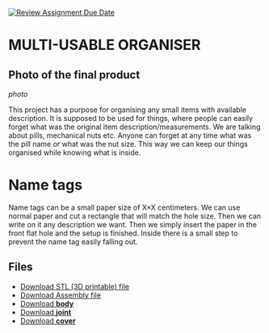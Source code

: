 [![Review Assignment Due Date](https://classroom.github.com/assets/deadline-readme-button-24ddc0f5d75046c5622901739e7c5dd533143b0c8e959d652212380cedb1ea36.svg)](https://classroom.github.com/a/V-0A61vX)


# **MULTI-USABLE ORGANISER**

## Photo of the final product

*photo*

This project has a purpose for organising any small items with available description. It is supposed to be used for things, where people can easily forget what was the original item description/measurements. We are talking about pills, mechanical nuts etc. Anyone can forget at any time what was the pill name or what was the nut size. This way we can keep our things organised while knowing what is inside.


# Name tags

Name tags can be a small paper size of X×X centimeters. We can use normal paper and cut a rectangle that will match the hole size. Then we can write on it any description we want. Then we simply insert the paper in the front flat hole and the setup is finished. Inside there is a small step to prevent the name tag easily falling out.


## Files
- [Download STL (3D printable) file](https://github.com/pslib-cz/2022-p2a-mme-pppp-TomasKrycfalusij/blob/709aed4188e2cf19ec6ba9337bcef1e13d6477b7/Organizer%20leku%20Krycfalusij/Cely%20dil.STL)
- [Download Assembly file](https://github.com/pslib-cz/2022-p2a-mme-pppp-TomasKrycfalusij/blob/7279f0c8217291766b1707b87c8e64ef5a52956f/Organizer%20leku%20Krycfalusij/Cely%20dil.SLDASM)
- [Download **body**](https://github.com/pslib-cz/2022-p2a-mme-pppp-TomasKrycfalusij/blob/7279f0c8217291766b1707b87c8e64ef5a52956f/Organizer%20leku%20Krycfalusij/Telo.SLDPRT)
- [Download **joint**](https://github.com/pslib-cz/2022-p2a-mme-pppp-TomasKrycfalusij/blob/7279f0c8217291766b1707b87c8e64ef5a52956f/Organizer%20leku%20Krycfalusij/Kloub.SLDPRT)
- [Download **cover**](https://github.com/pslib-cz/2022-p2a-mme-pppp-TomasKrycfalusij/blob/7279f0c8217291766b1707b87c8e64ef5a52956f/Organizer%20leku%20Krycfalusij/Kryt.SLDPRT)
